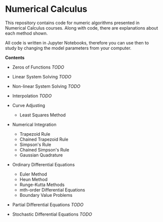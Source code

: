 # Numerical Calculus

This repository contains code for numeric algorithms presented in Numerical Calculus courses. Along with code, there are explanations about each method shown.

All code is written in Jupyter Notebooks, therefore you can use then to study by changing the model parameters from your computer.

**Contents**

* Zeros of Functions *TODO*

* Linear System Solving *TODO*

* Non-linear System Solving *TODO*

* Interpolation *TODO*

* Curve Adjusting
    * Least Squares Method

* Numerical Integration
    * Trapezoid Rule
    * Chained Trapezoid Rule
    * Simpson's Rule
    * Chained Simpson's Rule
    * Gaussian Quadrature

* Ordinary Differential Equations
    * Euler Method
    * Heun Method
    * Runge-Kutta Methods
    * mth-order Differential Equations
    * Boundary Value Problems

* Partial Differential Equations *TODO*

* Stochastic Differential Equations *TODO*

